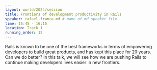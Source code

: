 ```yaml
---
layout: world/2024/session
title: Frontiers of development productivity in Rails
speaker: rafael-franca.md # name of md speaker file
time: 15:45 - 16:15
location: Track 1
running_order: 12
---
```


Rails is known to be one of the best frameworks in terms of empowering developers to build great products, and has kept this place for 20 years. Can we do better? In this talk, we will see how we are pushing Rails to continue making developers lives easier in new frontiers.
